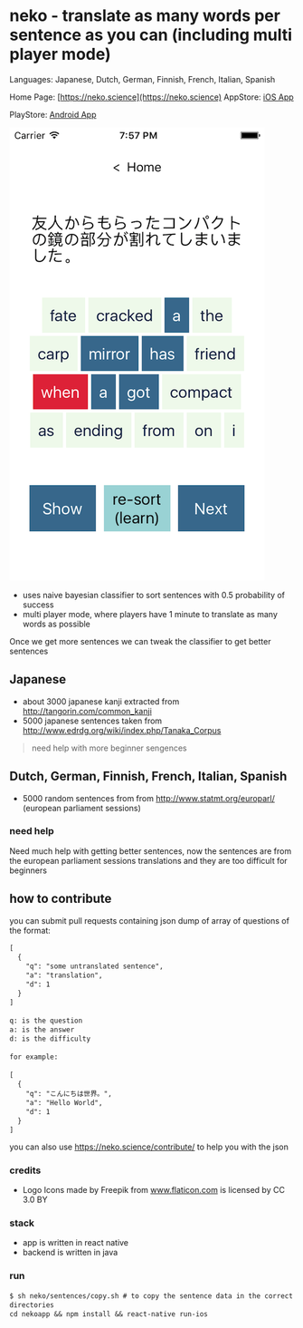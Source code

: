 # neko - translate as many words per sentence as you can (including multi player mode)

Languages: Japanese, Dutch, German, Finnish, French, Italian, Spanish

Home Page: [https://neko.science](https://neko.science) 
AppStore: [iOS App](https://play.google.com/store/apps/details?id=com.neko&hl=en_GB&pcampaignid=MKT-Other-global-all-co-prtnr-py-PartBadge-Mar2515-1)

PlayStore: [Android App](https://play.google.com/store/apps/details?id=com.neko&hl=en_GB&pcampaignid=MKT-Other-global-all-co-prtnr-py-PartBadge-Mar2515-1)

!["screenshot"](https://raw.githubusercontent.com/jackdoe/neko/master/screenshot.png "screenshot")

* uses naive bayesian classifier to sort sentences with 0.5 probability of success
* multi player mode, where players have 1 minute to translate as many words as possible

Once we get more sentences we can tweak the classifier to get better sentences


## Japanese

* about 3000 japanese kanji extracted from http://tangorin.com/common_kanji
* 5000 japanese sentences taken from http://www.edrdg.org/wiki/index.php/Tanaka_Corpus

> need help with more beginner sengences

## Dutch, German, Finnish, French, Italian, Spanish

* 5000 random sentences from from http://www.statmt.org/europarl/
  (european parliament sessions)

### need help

Need much help with getting better sentences, now the sentences are from the european parliament sessions translations and they are too difficult for beginners

## how to contribute

you can submit pull requests containing json dump of array of
questions of the format:

```
[
  {
    "q": "some untranslated sentence",
    "a": "translation",
    "d": 1
  }
]

q: is the question
a: is the answer
d: is the difficulty

for example:

[
  {
    "q": "こんにちは世界。",
    "a": "Hello World",
    "d": 1
  }
]
```

you can also use https://neko.science/contribute/ to help you with the json



### credits

* Logo Icons made by Freepik from www.flaticon.com is licensed by CC 3.0 BY

### stack

* app is written in react native
* backend is written in java

### run
```
$ sh neko/sentences/copy.sh # to copy the sentence data in the correct directories
cd nekoapp && npm install && react-native run-ios
```
